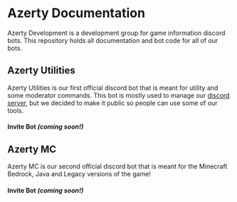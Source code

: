 # Azerty Documentation
Azerty Development is a development group for game information discord bots. This repository holds all documentation and bot code for all of our bots.

## Azerty Utilities
Azerty Utilities is our first official discord bot that is meant for utility and some moderator commands. This bot is mostly used to manage our [discord server](https://discord.gg/FQ3WeJgCTN), but we decided to make it public so people can use some of our tools.

#### Invite Bot *(coming soon!)*

## Azerty MC
Azerty MC is our second official discord bot that is meant for the Minecraft Bedrock, Java and Legacy versions of the game!

#### Invite Bot *(coming soon!)*
